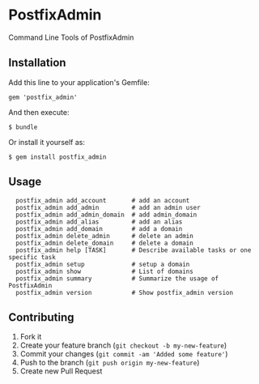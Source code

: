 # PostfixAdmin

Command Line Tools of PostfixAdmin

## Installation

Add this line to your application's Gemfile:

    gem 'postfix_admin'

And then execute:

    $ bundle

Or install it yourself as:

    $ gem install postfix_admin

## Usage

```
  postfix_admin add_account       # add an account
  postfix_admin add_admin         # add an admin user
  postfix_admin add_admin_domain  # add admin_domain
  postfix_admin add_alias         # add an alias
  postfix_admin add_domain        # add a domain
  postfix_admin delete_admin      # delete an admin
  postfix_admin delete_domain     # delete a domain
  postfix_admin help [TASK]       # Describe available tasks or one specific task
  postfix_admin setup             # setup a domain
  postfix_admin show              # List of domains
  postfix_admin summary           # Summarize the usage of PostfixAdmin
  postfix_admin version           # Show postfix_admin version
```

## Contributing

1. Fork it
2. Create your feature branch (`git checkout -b my-new-feature`)
3. Commit your changes (`git commit -am 'Added some feature'`)
4. Push to the branch (`git push origin my-new-feature`)
5. Create new Pull Request
